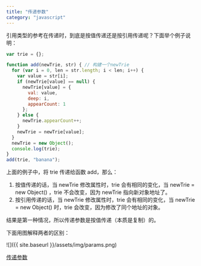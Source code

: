 ```yaml
---
title: "传递参数"
category: "javascript"
---
```


引用类型的参考在传递时，到底是按值传递还是按引用传递呢？下面举个例子说明：

```javascript
var trie = {};

function add(newTrie, str) { // 构建一个newTrie
  for (var i = 0, len = str.length; i < len; i++) {
    var value = str[i];
    if (newTrie[value] == null) {
      newTrie[value] = {
        val: value,
        deep: i,
        appearCount: 1
      };
    } else {
      newTrie.appearCount++;
    }
    newTrie = newTrie[value];
  }
  newTrie = new Object();
  console.log(trie);
}
add(trie, "banana");
```

上面的例子中，将 trie 传递给函数 add，那么：

1. 按值传递的话，当 newTrie 修改属性时，trie 会有相同的变化，当 newTrie = new Object() ，trie 不会改变，因为 newTrie 指向新对象地址了。
2. 按引用传递的话，当 newTrie 修改属性时，trie 会有相同的变化，当 newTrie = new Object() 时，trie 会改变，因为修改了同个地址的对象。

结果是第一种情况，所以传递参数是按值传递（本质是复制）的。

下面用图解释两者的区别：

![]({{ site.baseurl }}/assets/img/params.png)

[传递参数](https://www.processon.com/view/link/579acecbe4b03e26b9144312)